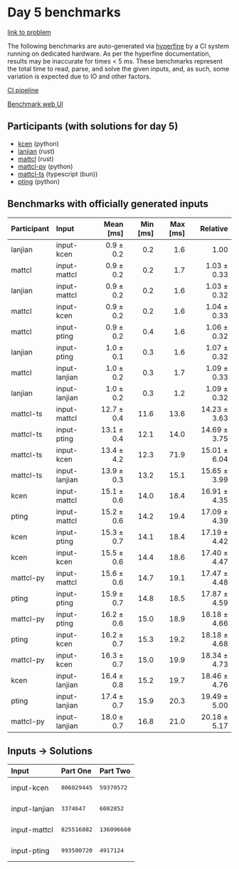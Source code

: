 # Day 5 benchmarks

[link to problem](https://adventofcode.com/2023/day/5)

The following benchmarks are auto-generated via
[hyperfine](https://github.com/sharkdp/hyperfine) by a CI system running on
dedicated hardware. As per the hyperfine documentation, results may be
inaccurate for times < 5 ms. These benchmarks represent the total time to read,
parse, and solve the given inputs, and, as such, some variation is expected due
to IO and other factors.

[CI pipeline](http://ci.papercode.net:8080/teams/main/pipelines/aoc2023)

[Benchmark web UI](https://aoc.ancalagon.black)


## Participants (with solutions for day 5)

- [kcen](https://github.com/kcen/aoc2023) (python)
- [lanjian](https://github.com/lanjian/aoc-2023) (rust)
- [mattcl](https://github.com/mattcl/aoc2023) (rust)
- [mattcl-py](https://github.com/mattcl/aoc2023-py) (python)
- [mattcl-ts](https://github.com/mattcl/aoc2023-js) (typescript (bun))
- [pting](https://github.com/pting/aoc2023) (python)


## Benchmarks with officially generated inputs

| Participant | Input | Mean [ms] | Min [ms] | Max [ms] | Relative |
|:---|:---|---:|---:|---:|---:|
| lanjian | input-kcen | 0.9 ± 0.2 | 0.2 | 1.6 | 1.00 |
| mattcl | input-mattcl | 0.9 ± 0.2 | 0.2 | 1.7 | 1.03 ± 0.33 |
| lanjian | input-mattcl | 0.9 ± 0.2 | 0.2 | 1.6 | 1.03 ± 0.32 |
| mattcl | input-kcen | 0.9 ± 0.2 | 0.2 | 1.6 | 1.04 ± 0.33 |
| mattcl | input-pting | 0.9 ± 0.2 | 0.4 | 1.6 | 1.06 ± 0.32 |
| lanjian | input-pting | 1.0 ± 0.1 | 0.3 | 1.6 | 1.07 ± 0.32 |
| mattcl | input-lanjian | 1.0 ± 0.2 | 0.3 | 1.7 | 1.09 ± 0.33 |
| lanjian | input-lanjian | 1.0 ± 0.2 | 0.3 | 1.2 | 1.09 ± 0.32 |
| mattcl-ts | input-mattcl | 12.7 ± 0.4 | 11.6 | 13.6 | 14.23 ± 3.63 |
| mattcl-ts | input-pting | 13.1 ± 0.4 | 12.1 | 14.0 | 14.69 ± 3.75 |
| mattcl-ts | input-kcen | 13.4 ± 4.2 | 12.3 | 71.9 | 15.01 ± 6.04 |
| mattcl-ts | input-lanjian | 13.9 ± 0.3 | 13.2 | 15.1 | 15.65 ± 3.99 |
| kcen | input-mattcl | 15.1 ± 0.6 | 14.0 | 18.4 | 16.91 ± 4.35 |
| pting | input-mattcl | 15.2 ± 0.6 | 14.2 | 19.4 | 17.09 ± 4.39 |
| kcen | input-pting | 15.3 ± 0.7 | 14.1 | 18.4 | 17.19 ± 4.42 |
| kcen | input-kcen | 15.5 ± 0.6 | 14.4 | 18.6 | 17.40 ± 4.47 |
| mattcl-py | input-mattcl | 15.6 ± 0.6 | 14.7 | 19.1 | 17.47 ± 4.48 |
| pting | input-pting | 15.9 ± 0.7 | 14.8 | 18.5 | 17.87 ± 4.59 |
| mattcl-py | input-pting | 16.2 ± 0.6 | 15.0 | 18.9 | 18.18 ± 4.66 |
| pting | input-kcen | 16.2 ± 0.7 | 15.3 | 19.2 | 18.18 ± 4.68 |
| mattcl-py | input-kcen | 16.3 ± 0.7 | 15.0 | 19.9 | 18.34 ± 4.73 |
| kcen | input-lanjian | 16.4 ± 0.8 | 15.2 | 19.7 | 18.46 ± 4.76 |
| pting | input-lanjian | 17.4 ± 0.7 | 15.9 | 20.3 | 19.49 ± 5.00 |
| mattcl-py | input-lanjian | 18.0 ± 0.7 | 16.8 | 21.0 | 20.18 ± 5.17 |


## Inputs -> Solutions

| Input | Part One | Part Two |
|:---|:---|:---|
|input-kcen|<pre>806029445</pre>|<pre>59370572</pre>|
|input-lanjian|<pre>3374647</pre>|<pre>6082852</pre>|
|input-mattcl|<pre>825516882</pre>|<pre>136096660</pre>|
|input-pting|<pre>993500720</pre>|<pre>4917124</pre>|